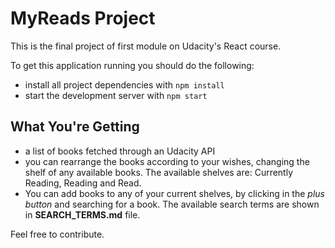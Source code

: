 # MyReads Project

This is the final project of first module on Udacity's React course.

To get this application running you should do the following:

* install all project dependencies with `npm install`
* start the development server with `npm start`

## What You're Getting

* a list of books fetched through an Udacity API
* you can rearrange the books according to your wishes, changing the shelf of any available books. The available
shelves are: Currently Reading, Reading and Read.
* You can add books to any of your current shelves, by clicking in the _plus button_ and searching for a book.
The available search terms are shown in **SEARCH_TERMS.md** file.

Feel free to contribute.



 